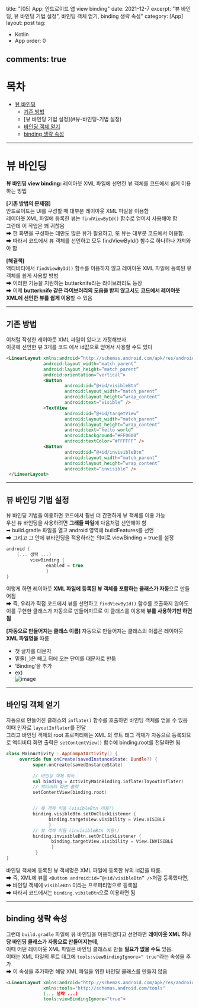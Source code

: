 title: "[05] App: 안드로이드 앱 view binding"
date:   2021-12-7
excerpt: "뷰 바인딩, 뷰 바인딩 기법 설정", 바인딩 객체 얻기, binding 생략 속성"
category: [App]
layout: post
tag:
- Kotlin
- App
order: 0

comments: true
---

# 목차
- [뷰 바인딩](#뷰-바인딩)
  * [기존 방법](#기존-방법)
  * [뷰 바인딩 기법 설정](#뷰-바인딩-기법 설정)
  * [바인딩 객체 얻기](#바인딩-객체-얻기)
  * [binding 생략 속성](#binding-생략-속성)



----

# 뷰 바인딩
**뷰 바인딩 view binding:** 레이아웃 XML 파일에 선언한 뷰 객체를 코드에서 쉽게 이용하는 방법     

**[기존 방법의 문제점]**    
안드로이드는 UI를 구성할 때 대부분 레이아웃 XML 파일을 이용함     
레이아웃 XML 파일에 등록한 뷰는 ```findViewById()``` 함수로 얻어서 사용해야 함      
그런데 이 작업은 꽤 귀찮음   
➡ 한 화면을 구성하는 데만도 많은 뷰가 필요하고, 또 뷰는 대부분 코드에서 이용함.      
➡ 따라서 코드에서 뷰 객체를 선언하고 모두 findViewById() 함수로 하나하나 가져와야 함    

**[해결책]**     
액티비티에서 ```findViewById()``` 함수를 이용하지 않고 레이아웃 XML 파일에 등록된 뷰 객체를 쉽게 사용할 방법           
➡ 이러한 기능을 지원하는 butterknife라는 라이브러리도 등장       
➡ 이제 **butterknife 같은 라이브러리의 도움을 받지 않고서**도 **코드에서 레이아웃 XML에 선언한 뷰를 쉽게 이용**할 수 있음      



-----

## 기존 방법   
이처럼 작성한 레이아웃 XML 파일이 있다고 가정해보자.       
이곳에 선언한 뷰 3개를 코드 에서 id값으로 얻어서 사용할 수도 있다    
 

  
```html
<LinearLayout xmlns:android=”http://schemas.android.com/apk/res/android” 
              android:layout_width=”match_parent” 
              android:layout_height=”match_parent” 
              android:orientation=”vertical”> 
              <Button
                      android:id=”@+id/visibleBtn”
                      android:layout_width=”match_parent” 
                      android:layout_height=”wrap_content” 
                      android:text=”visible” /> 
              <TextView
                      android:id=”@+id/targetView”
                      android:layout_width=”match_parent”
                      android:layout_height=”wrap_content” 
                      android:text=”hello world” 
                      android:background=”#FF0000”
                      android:textColor=”#FFFFFF” /> 
              <Button
                      android:id=”@+id/invisibleBtn”
                      android:layout_width=”match_parent” 
                      android:layout_height=”wrap_content” 
                      android:text=”invisible” /> 
 </LinearLayout>
 ```
  
</div>
</details>

---


## 뷰 바인딩 기법 설정   
뷰 바인딩 기법을 이용하면 코드에서 훨씬 더 간편하게 뷰 객체를 이용 가능    
우선 뷰 바인딩을 사용하려면 **그래들 파일**에 다음처럼 선언해야 함     
➡ build.gradle 파일을 열고 android 영역에 buildFeatures를 선언       
➡ 그리고 그 안에 뷰바인딩을 적용하라는 의미로 viewBinding = true를 설정            

```kotlin
android { 
    (... 생략 ...) 
         viewBinding { 
               enabled = true 
               }
}
```


이렇게 하면 레이아웃 **XML 파일에 등록된 뷰 객체를 포함하는 클래스가 자동**으로 만들어짐        
➡ 즉, 우리가 직접 코드에서 뷰를 선언하고 ```findViewById()``` 함수를 호출하지 않아도 이를 구현한 클래스가 자동으로 만들어지므로 이 클래스를 이용해 **뷰를 사용하기만 하면 됨**    



**[자동으로 만들어지는 클래스 이름]**
자동으로 만들어지는 클래스의 이름은 레이아웃 **XML 파일명을** 따름     
* 첫 글자를 대문자     
* 밑줄(```_```)은 빼고 뒤에 오는 단어를 대문자로 만듦     
* ‘Binding’을 추가        
* ex)    
![image](https://user-images.githubusercontent.com/76824611/182737532-f0399d8a-abe3-4e86-92ed-2a8b3fa24ca0.png)

------

## 바인딩 객체 얻기           
자동으로 만들어진 클래스의 ```inflate()``` 함수를 호출하면 바인딩 객체를 얻을 수 있음        
이때 인자로 ```layoutInflater```를 전달       
그리고 바인딩 객체의 root 프로퍼티에는 XML 의 루트 태그 객체가 자동으로 등록되므로 액티비티 화면 출력은 ```setContentView()``` 함수에 binding.root를 전달하면 됨      



```kotlin
class MainActivity : AppCompatActivity() { 
     override fun onCreate(savedInstanceState: Bundle?) { 
          super.onCreate(savedInstanceState)
          
          // 바인딩 객체 획득 
          val binding = ActivityMainBinding.inflate(layoutInflater) 
          // 액티비티 화면 출력 
          setContentView(binding.root)


          // 뷰 객체 이용 (visibleBtn 이용!)
          binding.visibleBtn.setOnClickListener { 
                binding.targetView.visibility = View.VISIBLE 
                } 
          // 뷰 객체 이용 (invisibleBtn 이용!)
          binding.invisibleBtn.setOnClickListener { 
                 binding.targetView.visibility = View.INVISIBLE 
                 } 
           } 
}
```


바인딩 객체에 등록된 뷰 객체명은 XML 파일에 등록한 뷰의 id값을 따름.     
➡ 즉, XML에 뷰를 ```<Button android:id=”@+id/visibleBtn” />```처럼 등록했다면,   
➡ 바인딩 객체에 ```visibleBtn``` 이라는 프로퍼티명으로 등록됨     
➡ 따라서 코드에서는 ```binding.vibileBtn```으로 이용하면 됨     

-----

## binding 생략 속성    
그런데 ```build.gradle``` 파일에 뷰 바인딩을 이용하겠다고 선언하면 **레이아웃 XML 하나당 바인딩 클래스가 자동으로 만들어지는데**,     
이때 어떤 레이아웃 XML 파일은 바인딩 클래스로 만들 **필요가 없을 수도** 있음.      
이때는 XML 파일의 루트 태그에 ```tools:viewBindingIgnore=" true"```라는 속성을 추가      
➡ 이 속성을 추가하면 해당 XML 파일을 위한 바인딩 클래스를 만들지 않음     

```html
<LinearLayout xmlns:android="http://schemas.android.com/apk/res/android"
              xmlns:tools="http://schemas.android.com/tools" 
              (... 생략 ...) 
              tools:viewBindingIgnore="true">
``` 
